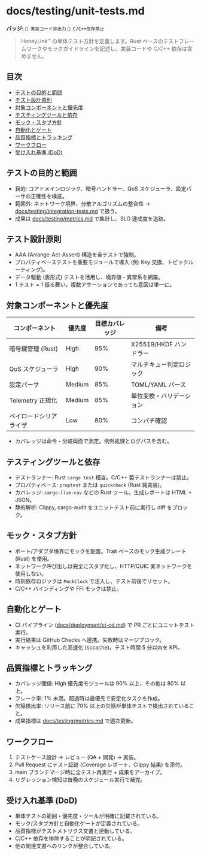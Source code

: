 # docs/testing/unit-tests.md

**バッジ:** `🚫 実装コード非出力` `🚫 C/C++依存禁止`

> HoneyLink™ の単体テスト方針を定義します。Rust ベースのテストフレームワークやモックガイドラインを記述し、実装コードや C/C++ 依存は含めません。

## 目次
- [テストの目的と範囲](#テストの目的と範囲)
- [テスト設計原則](#テスト設計原則)
- [対象コンポーネントと優先度](#対象コンポーネントと優先度)
- [テスティングツールと依存](#テスティングツールと依存)
- [モック・スタブ方針](#モックスタブ方針)
- [自動化とゲート](#自動化とゲート)
- [品質指標とトラッキング](#品質指標とトラッキング)
- [ワークフロー](#ワークフロー)
- [受け入れ基準 (DoD)](#受け入れ基準-dod)

## テストの目的と範囲
- 目的: コアドメインロジック、暗号ハンドラー、QoS スケジューラ、設定パーサの正確性を検証。
- 範囲外: ネットワーク境界、分散アルゴリズムの整合性 → [docs/testing/integration-tests.md](integration-tests.md) で扱う。
- 成果は [docs/testing/metrics.md](metrics.md) で集計し、SLO 達成度を追跡。

## テスト設計原則
- AAA (Arrange-Act-Assert) 構造を全テストで強制。
- プロパティベーステストを重要モジュールで導入 (例: Key 交換、トピックルーティング)。
- データ駆動 (表形式) テストを活用し、境界値・異常系を網羅。
- 1 テスト = 1 振る舞い。複数アサーションであっても意図は単一に。

## 対象コンポーネントと優先度
| コンポーネント | 優先度 | 目標カバレッジ | 備考 |
|----------------|--------|----------------|------|
| 暗号鍵管理 (Rust) | High | 95% | X25519/HKDF ハンドラー |
| QoS スケジューラ | High | 90% | マルチキュー判定ロジック |
| 設定パーサ | Medium | 85% | TOML/YAML パース |
| Telemetry 正規化 | Medium | 85% | 単位変換・バリデーション |
| ペイロードシリアライザ | Low | 80% | コンパチ確認 |

- カバレッジは命令・分岐両面で測定。例外処理とログパスを含む。

## テスティングツールと依存
- テストランナー: Rust `cargo test` 相当。C/C++ 製テストランナーは禁止。
- プロパティベース: `proptest` または `quickcheck` (Rust 純実装)。
- カバレッジ: `cargo-llvm-cov` などの Rust ツール。生成レポートは HTML + JSON。
- 静的解析: Clippy, cargo-audit をユニットテスト前に実行し diff をブロック。

## モック・スタブ方針
- ポート/アダプタ境界にモックを配置。Trait ベースのモック生成クレート (Rust) を使用。
- ネットワーク呼び出しは完全にスタブ化し、HTTP/QUIC 実ネットワークを使用しない。
- 時刻依存ロジックは `MockClock` で注入し、テスト前後でリセット。
- C/C++ バインディングや FFI モックは禁止。

## 自動化とゲート
- CI パイプライン ([docs/deployment/ci-cd.md](../deployment/ci-cd.md)) で PR ごとにユニットテスト実行。
- 実行結果は GitHub Checks へ連携。失敗時はマージブロック。
- キャッシュを利用した高速化 (sccache)。テスト時間 5 分以内を KPI。

## 品質指標とトラッキング
- カバレッジ閾値: High 優先度モジュールは 90% 以上、その他は 80% 以上。
- フレーク率: 1% 未満。超過時は最優先で安定化タスクを作成。
- 欠陥検出率: リリース前に 70% 以上の欠陥が単体テストで検出されていること。
- 成果指標は [docs/testing/metrics.md](metrics.md) で週次更新。

## ワークフロー
1. テストケース設計 → レビュー (QA + 開発) → 実装。
2. Pull Request にテスト証跡 (Coverage レポート、Clippy 結果) を添付。
3. main ブランチマージ時に全テスト再実行 + 成果をアーカイブ。
4. リグレッション検知は毎晩のスケジュール実行で補完。

## 受け入れ基準 (DoD)
- 単体テストの範囲・優先度・ツールが明確に記載されている。
- モック/スタブ方針と自動化ゲートが定義されている。
- 品質指標がテストメトリクス文書と連動している。
- C/C++ 依存を排除することが明記されている。
- 他の関連文書へのリンクが整合している。